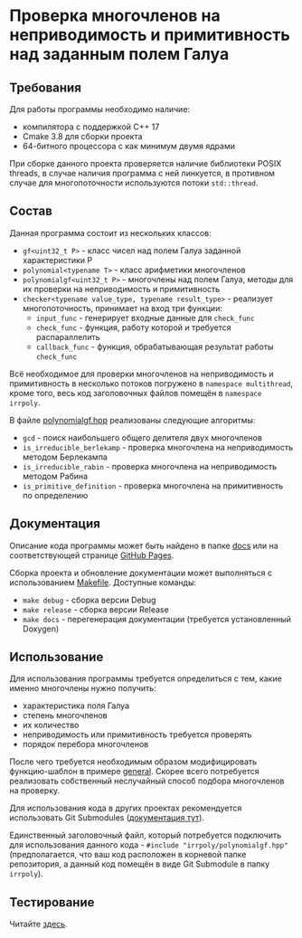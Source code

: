 # Проверка многочленов на неприводимость и примитивность над заданным полем Галуа

## Требования
Для работы программы необходимо наличие:
- компилятора с поддержкой C++ 17
- Cmake 3.8 для сборки проекта
- 64-битного процессора с как минимум двумя ядрами

При сборке данного проекта проверяется наличие библиотеки POSIX threads, в случае наличия
программа с ней линкуется, в противном случае для многопоточности используются потоки `std::thread`.

## Состав
Данная программа состоит из нескольких классов:
- `gf<uint32_t P>` - класс чисел над полем Галуа заданной характеристики P
- `polynomial<typename T>` - класс арифметики многочленов
- `polynomialgf<uint32_t P>` - многочлены над полем Галуа, методы для их проверки на
неприводимость и примитивность
- `checker<typename value_type, typename result_type>` - реализует многопоточность,
принимает на вход три функции:
  - `input_func` - генерирует входные данные для `check_func`
  - `check_func` - функция, работу которой и требуется распараллелить
  - `callback_func` - функция, обрабатывающая результат работы `check_func`
  
Всё необходимое для проверки многочленов на неприводимость и примитивность в несколько потоков
погружено в `namespace multithread`, кроме того, весь код заголовочных файлов помещён в
`namespace irrpoly`.

В файле [polynomialgf.hpp](include/irrpoly/polynomialgf.hpp) реализованы следующие алгоритмы:
- `gcd` - поиск наибольшего общего делителя двух многочленов
- `is_irreducible_berlekamp` - проверка многочлена на неприводимость методом Берлекампа
- `is_irreducible_rabin` - проверка многочлена на неприводимость методом Рабина
- `is_primitive_definition` - проверка многочлена на примитивность по определению

## Документация
Описание кода программы может быть найдено в папке [docs](docs) или на соответствующей странице
[GitHub Pages](https://irreducible-polynoms.github.io/irrpoly/html/).

Сборка проекта и обновление документации может выполняться с использованием [Makefile](tools/Makefile).
Доступные команды:
- `make debug` - сборка версии Debug
- `make release` - сборка версии Release
- `make docs` - перегенерация документации (требуется установленный Doxygen)

## Использование
Для использования программы требуется определиться с тем, какие именно многочлены нужно получить:
- характеристика поля Галуа
- степень многочленов
- их количество
- неприводимость или примитивность требуется проверять
- порядок перебора многочленов

После чего требуется необходимым образом модифицировать функцию-шаблон в примере
[general](examples/general/main.cpp). Скорее всего потребуется реализовать собственный
неслучайный способ подбора многочленов на проверку.

Для использования кода в других проектах рекомендуется использовать Git Submodules
([документация тут](https://git-scm.com/book/en/v2/Git-Tools-Submodules)).

Единственный заголовочный файл, который потребуется подключить для использования данного кода - 
`#include "irrpoly/polynomialgf.hpp"` (предполагается, что ваш код расположен в корневой папке
репозитория, а данный код помещён в виде Git Submodule в папку `irrpoly`).

## Тестирование
Читайте [здесь](tests/wolfram/README.md).
